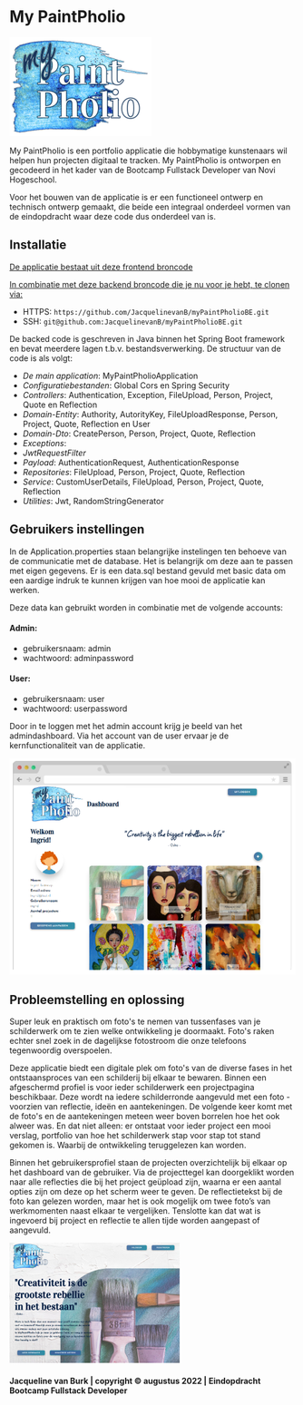 ﻿# My PaintPholio 
 ![](uploads/MyPaintPholioLogo.png) 

My PaintPholio is een portfolio applicatie die hobbymatige kunstenaars wil helpen hun projecten digitaal te tracken.
My PaintPholio is ontworpen en gecodeerd in het kader van de Bootcamp Fullstack Developer van Novi Hogeschool.

Voor het bouwen van de applicatie is er een functioneel ontwerp en technisch ontwerp gemaakt, die beide een integraal 
onderdeel vormen van de eindopdracht waar deze code dus onderdeel van is. 

## Installatie
[De applicatie bestaat uit deze frontend broncode](https://github.com/JacquelinevanB/myPaintPholioFE)

[In combinatie met deze backend broncode die je nu voor je hebt, te clonen via:](https://github.com/JacquelinevanB/myPaintPholioBE)
- HTTPS: `https://github.com/JacquelinevanB/myPaintPholioBE.git`
- SSH: `git@github.com:JacquelinevanB/myPaintPholioBE.git`


De backed code is geschreven in Java binnen het Spring Boot framework en bevat meerdere lagen t.b.v. bestandsverwerking. 
De structuur van de code is als volgt:
- _De main application_: MyPaintPholioApplication
- _Configuratiebestanden_: Global Cors en Spring Security
- _Controllers_: Authentication, Exception, FileUpload, Person, Project, Quote en Reflection
- _Domain-Entity_: Authority, AutorityKey, FileUploadResponse, Person, Project, Quote, Reflection en User
- _Domain-Dto_: CreatePerson, Person, Project, Quote, Reflection
- _Exceptions_:
- _JwtRequestFilter_
- _Payload_: AuthenticationRequest, AuthenticationResponse
- _Repositories_: FileUpload, Person, Project, Quote, Reflection
- _Service_: CustomUserDetails, FileUpload, Person, Project, Quote, Reflection
- _Utilities_: Jwt, RandomStringGenerator

## Gebruikers instellingen
In de Application.properties staan belangrijke instelingen ten behoeve van de communicatie met de database. Het is 
belangrijk om deze aan te passen met eigen gegevens.
Er is een data.sql bestand gevuld met basic data om een aardige indruk te kunnen krijgen van hoe mooi de applicatie kan werken.

Deze data kan gebruikt worden in combinatie met de volgende accounts:

#### Admin:
- gebruikersnaam: admin
- wachtwoord: adminpassword

#### User:
- gebruikersnaam: user
- wachtwoord: userpassword

Door in te loggen met het admin account krijg je beeld van het admindashboard.
Via het account van de user ervaar je de kernfunctionaliteit van de applicatie. 

![](uploads/mypaintpholio.png) 

## Probleemstelling en oplossing
Super leuk en praktisch om foto's te nemen van tussenfases van je schilderwerk om te zien welke ontwikkeling je doormaakt. 
Foto's raken echter snel zoek in de dagelijkse fotostroom die onze telefoons tegenwoordig overspoelen. 

Deze applicatie biedt een digitale plek om foto's van de diverse fases in het ontstaansproces van een schilderij bij 
elkaar te bewaren. Binnen een afgeschermd profiel is voor ieder schilderwerk een projectpagina beschikbaar. Deze wordt 
na iedere schilderronde aangevuld met een foto - voorzien van reflectie, ideën en aantekeningen. De volgende keer komt 
met de foto's en de aantekeningen meteen weer boven borrelen hoe het ook alweer was. En dat niet alleen: 
er ontstaat voor ieder project een mooi verslag, portfolio van hoe het schilderwerk stap voor stap tot stand gekomen is. 
Waarbij de ontwikkeling teruggelezen kan worden. 

Binnen het gebruikersprofiel staan de projecten overzichtelijk bij elkaar op het dashboard van de gebruiker. Via de 
projecttegel kan doorgeklikt worden naar alle reflecties die bij het project geüpload zijn, waarna er een aantal opties 
zijn om deze op het scherm weer te geven. De reflectietekst bij de foto kan gelezen worden, maar het is ook mogelijk om 
twee foto’s van werkmomenten naast elkaar te vergelijken. Tenslotte kan dat wat is ingevoerd bij project en reflectie 
te allen tijde worden aangepast of aangevuld. 

![](uploads\Landingpage1.png) 

#### Jacqueline van Burk | copyright © augustus 2022 | Eindopdracht Bootcamp Fullstack Developer

